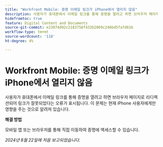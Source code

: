 ```yaml
---
title: "Workfront Mobile: 증명 이메일 링크가 iPhone에서 열리지 않음"
description: 사용자가 휴대폰에서 이메일 링크를 통해 증명을 열려고 하면 브라우저 페이지로 리디렉션되어 링크가 잘못되었다는 오류가 표시됩니다.
hidefromtoc: true
feature: Digital Content and Documents
source-git-commit: e23074d92c2183758f432b2069c246bd5fa7d61b
workflow-type: tm+mt
source-wordcount: '118'
ht-degree: 4%

---
```


# Workfront Mobile: 증명 이메일 링크가 iPhone에서 열리지 않음

사용자가 휴대폰에서 이메일 링크를 통해 증명을 열려고 하면 브라우저 페이지로 리디렉션되어 링크가 잘못되었다는 오류가 표시됩니다. 이 문제는 현재 iPhone 사용자에게만 영향을 주는 것으로 알려져 있습니다.

**해결 방법**

모바일 앱 또는 브라우저를 통해 직접 이동하여 증명에 액세스할 수 있습니다.

_2024년 8월 22일에 처음 보고되었습니다._
